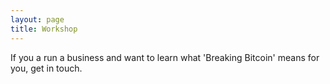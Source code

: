 ```yaml
---
layout: page
title: Workshop
---
```


If you a run a business and want to learn what 'Breaking Bitcoin' means for you, get in touch.
